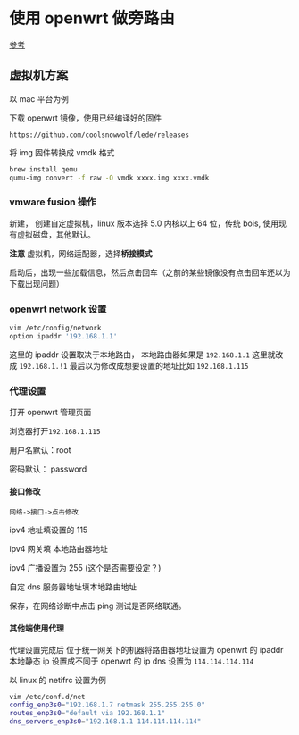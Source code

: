 # 使用 openwrt 做旁路由

[参考](https://xmanyou.com/vmware-esxi-install-openwrt/)

## 虚拟机方案

以 mac 平台为例

下载 openwrt 镜像，使用已经编译好的固件

`https://github.com/coolsnowwolf/lede/releases`

将 img 固件转换成 vmdk 格式

```bash
brew install qemu
qumu-img convert -f raw -O vmdk xxxx.img xxxx.vmdk
```

### vmware fusion 操作

新建， 创建自定虚拟机，linux 版本选择 5.0 内核以上 64 位，传统 bois, 使用现有虚拟磁盘，其他默认。

**注意** 虚拟机，网络适配器，选择**桥接模式**

启动后，出现一些加载信息，然后点击回车（之前的某些镜像没有点击回车还以为下载出现问题）

### openwrt network 设置

```bash
vim /etc/config/network
option ipaddr '192.168.1.1'
```

这里的 ipaddr 设置取决于本地路由，
本地路由器如果是 `192.168.1.1`
这里就改成 `192.168.1.!1` 最后以为修改成想要设置的地址比如 `192.168.1.115`

### 代理设置

打开 openwrt 管理页面

浏览器打开`192.168.1.115`

用户名默认：root

密码默认： password

#### 接口修改

`网络->接口->点击修改`

ipv4 地址填设置的 115

ipv4 网关填 本地路由器地址

ipv4 广播设置为 255 (这个是否需要设定？)

自定 dns 服务器地址填本地路由地址

保存，在网络诊断中点击 ping 测试是否网络联通。

#### 其他端使用代理

代理设置完成后
位于统一网关下的机器将路由器地址设置为 openwrt 的 ipaddr
本地静态 ip 设置成不同于 openwrt 的 ip
dns 设置为 `114.114.114.114`

以 linux 的 netifrc 设置为例

```bash
vim /etc/conf.d/net
config_enp3s0="192.168.1.7 netmask 255.255.255.0"
routes_enp3s0="default via 192.168.1.1"
dns_servers_enp3s0="192.168.1.1 114.114.114.114"
```
